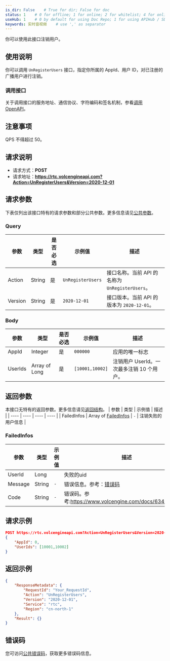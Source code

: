 ```yaml
---
is_dir: False    # True for dir; False for doc
status: 1    # 0 for offline; 1 for online; 2 for whitelist; 4 for online but hidden in TOC
useHub: 1    # 0 by default for using Doc Repo; 1 for using APIHub / SDKHub.
keywords: 实时音视频    # use ',' as separator
---
```


你可以使用此接口注销用户。
## 使用说明
你可以调用 `UnRegisterUsers` 接口，指定你所属的 AppId、用户 ID，对已注册的广播用户进行注销。
### 调用接口

关于调用接口的服务地址、通信协议、字符编码和签名机制，参看[调用 OpenAPI](https://www.volcengine.com/docs/6348/412251)。
## 注意事项
QPS 不得超过 50。
## 请求说明
- 请求方式：**POST**
- 请求地址：**https://rtc.volcengineapi.com?Action=UnRegisterUsers&Version=2020-12-01**
## 请求参数
下表仅列出该接口特有的请求参数和部分公共参数。更多信息请见[公共参数](412251#public)。
### Query
| 参数 | 类型 | 是否必选 | 示例值 | 描述 |
| ---- | ---- | ---- | ---- | ---- |
| Action | String | 是 | `UnRegisterUsers` | 接口名称。当前 API 的名称为 `UnRegisterUsers`。 |
| Version | String | 是 | `2020-12-01` | 接口版本。当前 API 的版本为 `2020-12-01`。 |
### Body
| 参数 | 类型 | 是否必选 | 示例值 | 描述 |
| ---- | ---- | ---- | ---- | ---- |
| AppId | Integer | 是 | `000000` | 应用的唯一标志 |
| UserIds | Array of Long | 是 | `[10001,10002]` | 注销用户 UserId。一次最多注销 10 个用户。 |
## 返回参数
本接口无特有的返回参数。更多信息请见[返回结构](https://www.volcengine.com/docs/6348/192711#baseresponse)。
| 参数 | 类型 | 示例值 | 描述 |
| ---- | ---- | ---- | ---- |
| FailedInfos | Array of [FailedInfos](#failedinfos) | `-` | 注销失败的用户信息 |

### FailedInfos

| 参数 | 类型 | 示例值 | 描述 |
| ---- | ---- | ---- | ---- |
| UserId | Long |  | 失败的uid |
| Message | String | `-` | 错误信息。参考：[错误码](https://www.volcengine.com/docs/6348/412253) |
| Code | String | `-` | 错误码。参考:https://www.volcengine.com/docs/6348/412253 |
## 请求示例
```json
POST https://rtc.volcengineapi.com?Action=UnRegisterUsers&Version=2020-12-01
{
    "AppId": 0,
    "UserIds": [10001,10002]
}
```
## 返回示例
```json
{
    "ResponseMetadata": {
        "RequestId": "Your_RequestId",
        "Action": "UnRegisterUsers",
        "Version": "2020-12-01",
        "Service": "rtc",
        "Region": "cn-north-1"
    },
    "Result": {}
}
```

## 错误码
您可访问[公共错误码](https://www.volcengine.com/docs/6348/412253)，获取更多错误码信息。

